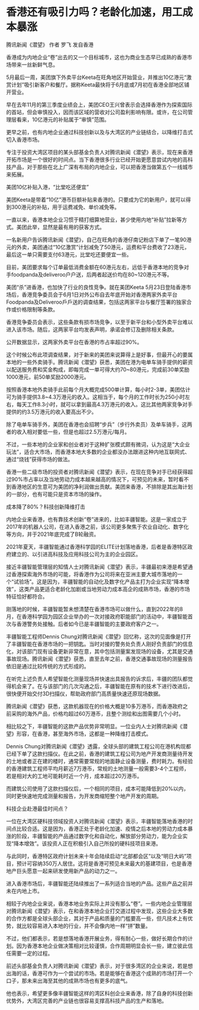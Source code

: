 

# 香港还有吸引力吗？老龄化加速，用工成本暴涨

腾讯新闻《潜望》 作者 罗飞 发自香港

香港成为内地企业“卷”出去的又一个目标城市，这也为商业生态早已成熟的香港市场带来一丝新鲜气息。

5月最后一周，美团旗下外卖平台Keeta在旺角地区开始营业，并推出10亿港元“激赏计划”吸引新客户和餐厅。据称Keeta最快将于6月底或7月初在香港全部地区铺开营业。

早在去年11月的第三季度业绩会上，美团CEO王兴曾表示会选择香港作为探索国际的首站，但会审慎投入，因而该区域的营收对公司盈利影响有限。或许，在公司管理层看来，10亿港元的补贴属于“审慎”范围。

更早之前，也有内地企业通过科技创新以及与大湾区的产业链结合，以降维打击式切入香港市场。

专注于投资大湾区项目的某头部基金负责人对腾讯新闻《潜望》表示，现在来香港开拓市场是一个很好的时间点。当下香港很多行业已经开始更愿意尝试内地的高科技产品，对于那些在北上广深有布局的内地企业，可以把香港当做第五个一线城市来拓展。

美团10亿补贴入港，“比堂吃还便宜”

美团Keeta是带着“10亿”港币巨额补贴来香港的。只要成为它的新用户，就可以得到300港元的补贴，用于运费减免、单价减免等。

一直以来，香港本地企业习惯于精打细算地营业，甚少使用内地“补贴”拉新等方式。美团此举，显然是最有用的获客方式。

一名新用户告诉腾讯新闻《潜望》，自己在旺角的香港仔南记粉店下单了一笔90港元的外卖，美团通过“10亿激赏”计划减免了50港元，运费和平台费收了23港元，最后这一单只需要支付63港元，比堂吃还要便宜一些。

目前，美团要求每个订单最低消费金额在60港元左右，远低于香港本地的竞争对手foodpanda及deliveroo户户送，后两者起送价均在80~120港元不等。

美团“杀”进香港，也加快了行业的良性竞争。就在美团Keeta
5月23日登陆香港市场后，香港竞争委员会于6月1日对外公布自去年底开始对香港两家外卖平台Foodpanda及Deliveroo戶戶送的调查结果，包括这两家平台与餐厅签署的独家合作或价格限制等条款。

香港竞争委员会表示，这些条款有损市场竞争，以至于新平台和小型外卖平台难以进入该市场。随后，这两家平台均发表声明，承诺会修订及删除相关条款。

公开数据显示，这两家外卖平台在香港的市占率超过90%。

这个时候公布此项调查结果，对于新来的美团来说算得上是好事，但最开心的要属本地的一些外卖骑手。腾讯新闻《潜望》获悉，美团在港为电单车骑手提供的薪资以配送服务费和奖金构成，即每完成一单可得大约70~80港元，完成前30单奖励1000港元，前50单奖励2000港元。

按照香港本地外卖骑手此前每个月大概完成500单计算，每小时2-3单，美团估计可为骑手提供3.8~4.3万港元的收入。这相当于，每个月的工作时长为250小时左右，每天工作8.3小时，就可以拿到最高4.3万港元的收入。这比其他两家竞争对手提供的约3.5万港元的收入要高出不少。

除了电单车骑手外，美团在香港也会招聘“步兵”（步行外卖员）及单车骑手，这两者的收入相对要低一些，但是也超过2.5万港元/每月。

不过，一些本地的企业家和创业者对于这种扩张模式颇有微词，认为这是“大企业玩法”，适合大市场，而香港本地大多数的企业都没办法跟进这种内地互联网式、通过“烧钱”获得市场的做法。

香港一些二级市场的投资者对腾讯新闻《潜望》表示，在现在竞争对手已经获得超过90%市占率以及当地劳动力成本越来越高的情况下，可预见的未来，暂时看不到香港地区的生意可为美团的净利润做出贡献。美团来香港，不排除是其出海计划的一部分，也有可能只是资本市场的操作。

成本降了80%？科技创新降维打击

内地企业来香港，也有靠技术创新“卷”进来的，比如丰疆智能。这是一家成立于2017年的机器人公司，在进入香港之前，该公司更多聚焦于农业自动化、数字化等方向，并于2021年底完成了B轮融资。

2021年夏天，丰疆智能通过香港科学园的ELITE计划落地香港，后者是香港特区政府建立的、以引进高科技及应用科技公司为主的企业园区。

接近丰疆智能管理层的知情人士对腾讯新闻《潜望》表示，丰疆最初来港是希望通过香港探索海外市场的可能，将香港作为公司将来在亚洲主要大城市落地的一个“试验场”。这是因为，丰疆智能的自动化及数字化产品主打为企业实现“降本增效”，这类产品更适合老龄化加剧或当地劳动力成本高企的成熟市场，香港的市场特征恰好都符合。

刚落地的时候，丰疆智能暂未想清楚在香港市场可以做什么，直到2022年的8月，在香港科学园为园区企业举办的一次对接政府职能部门的活动中，丰疆智能首次与香港警务处接触。后者如今已是丰疆智能的主要政府客户之一。

丰疆智能工程师Dennis
Chung对腾讯新闻《潜望》回忆称，这次的见面像是打开了丰疆智能在香港市场的一把钥匙。当时对接的警务处负责人刚好负责部门的信息化，对该部门现有设备更新非常在意，其中包括测量案发现场的设备，尤其是交通事故现场。腾讯新闻《潜望》获悉，直至去年之前，香港交通事故现场的测量报告依旧是通过比较传统的方式形成的。

在听完上述负责人希望智能化测量现场并快速出具报告的诉求后，丰疆的团队都觉得机会来了。在与该部门的几次沟通之后，丰疆智能在原有的技术下进行改进后，很快便开始交付3D扫描仪，帮助政府部门高质量快速还原现场数据。

腾讯新闻《潜望》获悉，这款机器现在的价格大概是10多万港币，而香港政府之前采购的海外产品，价格均超过60万港币，且整个测绘和出图需要几个小时。

相比较之下，丰疆智能的这款产品优势非常明显。一位业内人士对腾讯新闻《潜望》形容，在香港，甚至海外市场，这都是一种降维打击模式。

Dennis
Chung对腾讯新闻《潜望》透露，全球头部的建筑工程公司在港机构现都已经下单了这款扫描仪。在此之前，香港的建筑工程公司为地产开发商测量待开发的土地或者正在建的楼时，通常需要常规的地面静止设备测量，费时耗力。有经验的香港建筑工程师平均月薪近7万港币，常规的土地测量一般需要3-4个工程师，若是相对大的工地可能耗时近一个月，成本超过20万港币。

而建筑公司使用了这款扫描仪后，一个相同的项目，成本可能降低到20%以内，同时更快速地完成测量和报告，为开发商缩短整个地产开发的周期。

科技企业赴港最佳时间点？

一位在大湾区硬科技领域投资人对腾讯新闻《潜望》表示，丰疆智能落地香港的时间点比较合适。这是因为，香港正处于老龄化加速、疫情之后本地的劳动力成本暴涨的阶段，丰疆智能的产品通过数字化和自动化，解放部分劳动力，能为企业实现“降本增效”。该投资人正在积极引入自己所投的硬科技项目来港。

与此同时，香港特区政府计划未来十年会陆续启动“北部都会区”以及“明日大屿”项目，预计可容纳350万人居住。这将是香港可预见未来最大的基建项目，也是香港地产巨头愿意一起来研发使用新产品的动力之一。

进入香港市场后，丰疆智能还陆续推出了一系列适合当地的产品。这些产品之前并未在内地上市。

相较于内地企业来说，香港本地业务实际上并没有那么“卷”。一些内地企业管理层对腾讯新闻《潜望》表示，在和香港本地企业打交道过程中发现，这些企业大多数的合作方都是全球头部企业，其对于产品和质量的门槛要高一些，但凡技术上有优势，就比较容易进入本地的行业，并不会像内地一样“拼”数量。

不过，他们都表示，若是想落地香港开展业务，得有耐心一些，做好长期合作的计划。因为香港本地企业做决策相对比较谨慎，合作周期明显会长一些，建立彼此信任需要一定的过程。

前述头部基金负责人对腾讯新闻《潜望》表示，对于很多湾区的企业来说，若是想出海的话，香港可作为一个尝试的市场。若是能够在香港这个成熟的市场打开一个口子，那未来出海至其他的成熟市场也有更多的底气。

他也表示，希望更多像丰疆智能这样的湾区科创企业来香港，除了自身的科技创新优势外，大湾区完善的产业链也很容易支撑高科技产品的生产和落地。

